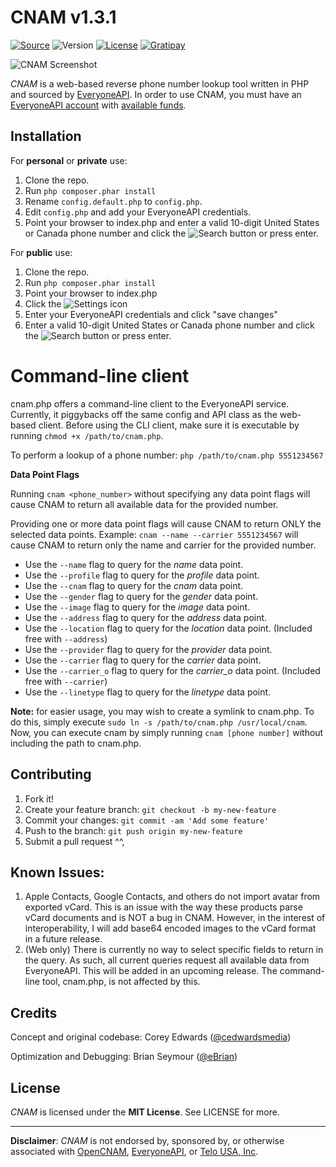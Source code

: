 # CNAM v1.3.1

[![Source](https://img.shields.io/badge/source-cedwardsmedia/cnam-blue.svg?style=flat-square "Source")](https://www.github.com/cedwardsmedia/cnam)
![Version](https://img.shields.io/badge/version-1.3.1-brightgreen.svg?style=flat-square)
[![License](https://img.shields.io/badge/license-MIT-lightgrey.svg?style=flat-square "License")](./LICENSE)
[![Gratipay](https://img.shields.io/gratipay/cedwardsmedia.svg?style=flat-square "License")](https://gratipay.com/~cedwardsmedia/)

![CNAM Screenshot](https://cdn.cedwardsmedia.com/images/cnam/screenshot.png "CNAM Screenshot")

_CNAM_ is a web-based reverse phone number lookup tool written in PHP and sourced by [EveryoneAPI](https://www.everyoneapi.com/). In order to use CNAM, you must have an [EveryoneAPI account](https://www.everyoneapi.com/sign-up)  with [available funds](https://www.everyoneapi.com/pricing).

## Installation

For **personal** or **private** use:

1. Clone the repo.
2. Run `php composer.phar install`
3. Rename `config.default.php` to `config.php`.
4. Edit `config.php` and add your EveryoneAPI credentials.
5. Point your browser to index.php and enter a valid 10-digit United States or Canada phone number and click the ![Search](https://cdn.cedwardsmedia.com/images/cnam/search.png "Search") button or press enter.

For **public** use:

1. Clone the repo.
2. Run `php composer.phar install`
3. Point your browser to index.php
4. Click the ![Settings](https://cdn.cedwardsmedia.com/images/cnam/cog.png "Settings") icon
5. Enter your EveryoneAPI credentials and click "save changes"
6. Enter a valid 10-digit United States or Canada phone number and click the ![Search](https://cdn.cedwardsmedia.com/images/cnam/search.png "Search") button or press enter.

# Command-line client
cnam.php offers a command-line client to the EveryoneAPI service. Currently, it piggybacks off the same config and API class as the web-based client. Before using the CLI client, make sure it is executable by running `chmod +x /path/to/cnam.php`.

To perform a lookup of a phone number: `php /path/to/cnam.php 5551234567`

**Data Point Flags**

Running `cnam <phone_number>` without specifying any data point flags will cause CNAM to return all available data for the provided number.

Providing one or more data point flags will cause CNAM to return ONLY the selected data points. Example: `cnam --name --carrier 5551234567` will cause CNAM to return only the name and carrier for the provided number.

- Use the `--name` flag to query for the *name* data point.
- Use the `--profile` flag to query for the *profile* data point.
- Use the `--cnam` flag to query for the *cnam* data point.
- Use the `--gender` flag to query for the *gender* data point.
- Use the `--image` flag to query for the *image* data point.
- Use the `--address` flag to query for the *address* data point.
- Use the `--location` flag to query for the *location* data point. (Included free with `--address`)
- Use the `--provider` flag to query for the *provider* data point.
- Use the `--carrier` flag to query for the *carrier* data point.
- Use the `--carrier_o` flag to query for the *carrier_o* data point. (Included free with `--carrier`)
- Use the `--linetype` flag to query for the *linetype* data point.

**Note:** for easier usage, you may wish to create a symlink to cnam.php. To do this, simply execute `sudo ln -s /path/to/cnam.php /usr/local/cnam`. Now, you can execute cnam by simply running `cnam [phone number]` without including the path to cnam.php.

## Contributing

1. Fork it!
2. Create your feature branch: `git checkout -b my-new-feature`
3. Commit your changes: `git commit -am 'Add some feature'`
4. Push to the branch: `git push origin my-new-feature`
5. Submit a pull request ^^,

## Known Issues:

1. Apple Contacts, Google Contacts, and others do not import avatar from exported vCard. This is an issue with the way these products parse vCard documents and is NOT a bug in CNAM. However, in the interest of interoperability, I will add base64 encoded images to the vCard format in a future release.
2. (Web only) There is currently no way to select specific fields to return in the query. As such, all current queries request all available data from EveryoneAPI. This will be added in an upcoming release. The command-line tool, cnam.php, is not affected by this.

## Credits
Concept and original codebase: Corey Edwards ([@cedwardsmedia](https://www.twitter.com/cedwardsmedia))

Optimization and Debugging: Brian Seymour ([@eBrian](http://bri.io))

## License
_CNAM_ is licensed under the **MIT License**. See LICENSE for more.

---
**Disclaimer**: _CNAM_ is not endorsed by, sponsored by, or otherwise associated with [OpenCNAM](http://www.opencnam.com), [EveryoneAPI](http://www.everyoneapi.com), or [Telo USA, Inc](http://www.telo.com).
